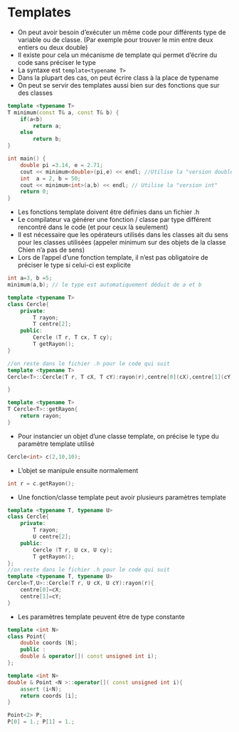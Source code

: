 # Templates

* On peut avoir besoin d’exécuter un même code pour différents type de variable ou de classe. (Par exemple pour trouver le min entre deux entiers ou deux double)
* Il existe pour cela un mécanisme de template qui permet d’écrire du code sans préciser le type
* La syntaxe est ```template<typename T>```
* Dans la plupart des cas, on peut écrire class à la place de typename
* On peut se servir des templates aussi bien sur des fonctions que sur des classes

``` c++
template <typename T> 
T minimum(const T& a, const T& b) { 
    if(a<b)
        return a; 
    else
        return b; 
}

int main() { 
    double pi =3.14, e = 2.71; 
    cout << minimum<double>(pi,e) << endl; //Utilise la "version double" de la fonction.
    int  a = 2, b = 50; 
    cout << minimum<int>(a,b) << endl; // Utilise la "version int"
    return 0; 
}
```

* Les fonctions template doivent être définies dans un fichier .h
* Le compilateur va générer une fonction / classe par type différent rencontré dans le code (et pour ceux là seulement)
* Il est nécessaire que les opérateurs utilisés dans les classes ait du sens pour les classes utilisées (appeler minimum sur des objets de la classe Chien n’a pas de sens)
* Lors de l’appel d’une fonction template, il n’est pas obligatoire de préciser le type si celui-ci est explicite

``` c++
int a=3, b =5;
minimum(a,b); // le type est automatiquement déduit de a et b
```

``` c++
template <typename T>
class Cercle{
    private:
        T rayon;
        T centre[2];
    public:
        Cercle (T r, T cx, T cy);
        T getRayon();
}

//on reste dans le fichier .h pour le code qui suit
template <typename T>
Cercle<T>::Cercle(T r, T cX, T cY):rayon(r),centre[0](cX),centre[1](cY){

}

template <typename T>
T Cercle<T>::getRayon{
    return rayon;
}
```

* Pour instancier un objet d’une classe template, on précise le type du paramètre template utilisé

``` c++
Cercle<int> c(2,10,10);
```

* L’objet se manipule ensuite normalement

``` c++
int r = c.getRayon();
```

* Une fonction/classe template peut avoir plusieurs paramètres template 

``` c++
template <typename T, typename U>
class Cercle{
    private:
        T rayon;
        U centre[2]; 
    public:
        Cercle (T r, U cx, U cy); 
        T getRayon();
};
//on reste dans le fichier .h pour le code qui suit
template <typename T, typename U>
Cercle<T,U>::Cercle(T r, U cX, U cY):rayon(r){
    centre[0]=cX;
    centre[1]=cY;
}
```

* Les paramètres template peuvent être de type constante

``` c++
template <int N>
class Point{
    double coords [N];
    public :
    double & operator[]( const unsigned int i);
};

template <int N>
double & Point <N >::operator[]( const unsigned int i){
    assert (i<N);
    return coords [i];
}

Point<2> P;
P[0] = 1.; P[1] = 1.;
```
